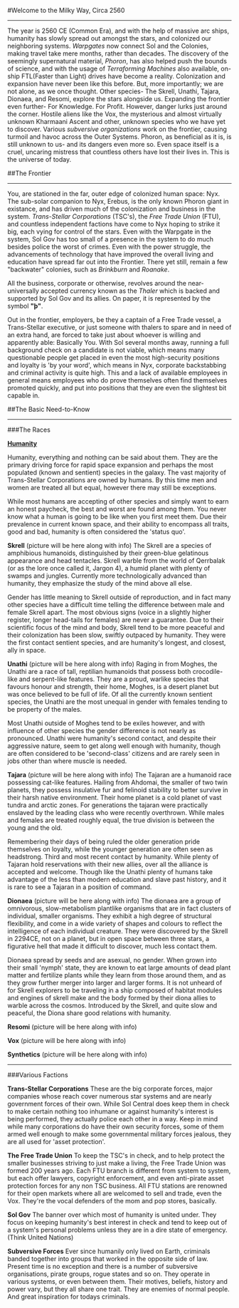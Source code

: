 #Welcome to the Milky Way, Circa 2560
___

The year is 2560 CE (Common Era), and with the help of massive arc ships, humanity has slowly spread out amongst the stars, and colonized our neighboring systems. *Warpgates* now connect Sol and the Colonies, making travel take mere months, rather than decades. The discovery of the seemingly supernatural material, *Phoron*, has also helped push the bounds of science, and with the usage of *Terraforming Machines* also available, on-ship FTL(Faster than Light) drives have become a reality. Colonization and expansion have never been like this before. 
But, more importantly; we are not alone, as we once thought. Other species- The Skrell, Unathi, Tajara, Dionaea, and Resomi, explore the stars alongside us. Expanding the frontier even further- For Knowledge. For Profit.
However, danger lurks just around the corner. Hostile aliens like the Vox, the mysterious and almost virtually unknown Kharmaani Ascent and other, unknown species who we have yet to discover. Various *subversive organizations* work on the frontier, causing turmoil and havoc across the Outer Systems. Phoron, as beneficial as it is, is still unknown to us-  and its dangers even more so. Even space itself is a cruel, uncaring mistress that countless others have lost their lives in.
This is the universe of today.

##The Frontier
___

You, are stationed in the far, outer edge of colonized human space: Nyx. The sub-solar companion to Nyx, Erebus, is the only known Phoron giant in existance, and has driven much of the colonization and business in the system. *Trans-Stellar Corporations* (TSC's), the *Free Trade Union* (FTU), and countless independent factions have come to Nyx hoping to strike it big, each vying for control of the stars. Even with the Warpgate in the system, Sol Gov has too small of a presence in the system to do much besides police the worst of crimes. Even with the power struggle, the advancements of technology that have improved the overall living and education have spread far out into the Frontier. There yet still, remain a few "backwater" colonies, such as *Brinkburn* and *Roanake*.

All the business, corporate or otherwise, revolves around the near-universally accepted currency known as the *Thaler* which is backed and supported by Sol Gov and its allies. On paper, it is represented by the symbol **"þ"**.

Out in the frontier, employers, be they a captain of a Free Trade vessel, a Trans-Stellar executive, or just someone with thalers to spare and in need of an extra hand, are forced to take just about whoever is willing and apparently able: Basically You. With Sol several months away, running a full background check on a candidate is not viable, which means many questionable people get placed in even the most high-security positions and loyalty is 'by your word', which means in Nyx, corporate backstabbing and criminal activity is quite high. This and a lack of available employees in general means employees who do prove themselves often find themselves promoted quickly, and put into positions that they are even the slightest bit capable in.

##The Basic Need-to-Know
___

###The Races

[**Humanity**](https://wiki.baystation12.net/images/6/60/Background-humans.png) 

Humanity, everything and nothing can be said about them. They are the primary driving force for rapid space expansion and perhaps the most populated (known and sentient) species in the galaxy. The vast majority of Trans-Stellar Corporations are owned by humans. By this time men and women are treated all but equal, however there may still be exceptions. 

While most humans are accepting of other species and simply want to earn an honest paycheck, the best and worst are found among them. You never know what a human is going to be like when you first meet them. Due their prevalence in current known space, and their ability to encompass all traits, good and bad, humanity is often considered the 'status quo'.

**Skrell** (picture will be here along with info)
The Skrell are a species of amphibious humanoids, distinguished by their green-blue gelatinous appearance and head tentacles. Skrell warble from the world of Qerrbalak (or as the lore once called it, Jargon 4), a humid planet with plenty of swamps and jungles. Currently more technologically advanced than humanity, they emphasize the study of the mind above all else.

Gender has little meaning to Skrell outside of reproduction, and in fact many other species have a difficult time telling the difference between male and female Skrell apart. The most obvious signs (voice in a slightly higher register, longer head-tails for females) are never a guarantee. Due to their scientific focus of the mind and body, Skrell tend to be more peaceful and their colonization has been slow, swiftly outpaced by humanity. They were the first contact sentient species, and are humanity's longest, and closest, ally in space.

**Unathi** (picture will be here along with info)
Raging in from Moghes, the Unathi are a race of tall, reptilian humanoids that possess both crocodile-like and serpent-like features. They are a proud, warlike species that favours honour and strength, their home, Moghes, is a desert planet but was once believed to be full of life. Of all the currently known sentient species, the Unathi are the most unequal in gender with females tending to be property of the males.

Most Unathi outside of Moghes tend to be exiles however, and with influence of other species the gender difference is not nearly as pronounced. Unathi were humanity's second contact, and despite their aggressive nature, seem to get along well enough with humanity, though are often considered to be 'second-class' citizens and are rarely seen in jobs other than where muscle is needed.

**Tajara** (picture will be here along with info)
The Tajaran are a humanoid race possessing cat-like features. Hailing from Ahdomai, the smaller of two twin planets, they possess insulative fur and felinoid stability to better survive in their harsh native environment. Their home planet is a cold planet of vast tundra and arctic zones. For generations the tajaran were practically enslaved by the leading class who were recently overthrown. While males and females are treated roughly equal, the true division is between the young and the old. 

Remembering their days of being ruled the older generation pride themselves on loyalty, while the younger generation are often seen as headstrong. Third and most recent contact by humanity. While plenty of Tajaran hold reservations with their new allies, over all the alliance is accepted and welcome. Though like the Unathi plenty of humans take advantage of the less than modern education and slave past history, and it is rare to see a Tajaran in a position of command.

**Dionaea** (picture will be here along with info)
The dionaea are a group of omnivorous, slow-metabolism plantlike organisms that are in fact clusters of individual, smaller organisms. They exhibit a high degree of structural flexibility, and come in a wide variety of shapes and colours to reflect the intelligence of each individual creature. They were discovered by the Skrell in 2294CE, not on a planet, but in open space between three stars, a figurative hell that made it difficult to discover, much less contact them.

Dionaea spread by seeds and are asexual, no gender.
When grown into their small 'nymph' state, they are known to eat large amounts of dead plant matter and fertilize plants while they learn from those around them, and as they grow further merger into larger and larger forms. It is not unheard of for Skrell explorers to be traveling in a ship composed of habitat modules and engines of skrell make and the body formed by their diona allies to warble across the cosmos. Introduced by the Skrell, and quite slow and peaceful, the Diona share good relations with humanity.

**Resomi** (picture will be here along with info)


**Vox** (picture will be here along with info)

**Synthetics** (picture will be here along with info)

___

###Various Factions

**Trans-Stellar Corporations**
These are the big corporate forces, major companies whose reach cover numerous star systems and are nearly government forces of their own. While Sol Central does keep them in check to make certain nothing too inhumane or against humanity's interest is being performed, they actually police each other in a way. Keep in mind while many corporations do have their own security forces, some of them armed well enough to make some governmental military forces jealous, they are all used for 'asset protection'.

**The Free Trade Union**
To keep the TSC's in check, and to help protect the smaller businesses striving to just make a living, the Free Trade Union was formed 200 years ago. Each FTU branch is different from system to system, but each offer lawyers, copyright enforcement, and even anti-pirate asset protection forces for any non TSC business. All FTU stations are renowned for their open markets where all are welcomed to sell and trade, even the Vox. They're the vocal defenders of the mom and pop stores, basically.

**Sol Gov**
The banner over which most of humanity is united under. They focus on keeping humanity's best interest in check and tend to keep out of a system's personal problems unless they are in a dire state of emergency. (Think United Nations)

**Subversive Forces**
Ever since humanily only lived on Earth, criminals banded together into groups that worked in the opposite side of law. Present time is no exception and there is a number of subversive organisations, pirate groups, rogue states and so on. They operate in various systems, or even between them. Their motives, beliefs, history and power vary, but they all share one trait. They are enemies of normal people. And great inspiration for todays criminals.
